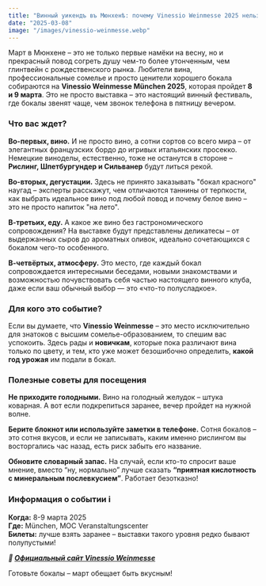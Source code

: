 ```yaml
---
title: "Винный уикендъ въ Мюнхенѣ: почему Vinessio Weinmesse 2025 нельзя пропустить "
date: "2025-03-08"
image: "/images/vinessio-weinmesse.webp"
---
```


Март в Мюнхене – это не только первые намёки на весну, но и прекрасный повод согреть душу чем-то более утонченным, чем глинтвейн с рождественского рынка. Любители вина, профессиональные сомелье и просто ценители хорошего бокала собираются на **Vinessio Weinmesse München 2025**, которая пройдет **8 и 9 марта**. Это не просто выставка – это настоящий винный фестиваль, где бокалы звенят чаще, чем звонок телефона в пятницу вечером.

### Что вас ждет?
**Во-первых, вино.** И не просто вино, а сотни сортов со всего мира – от элегантных французских бордо до игривых итальянских просекко. Немецкие виноделы, естественно, тоже не останутся в стороне – **Рислинг, Шпетбургундер и Сильванер** будут литься рекой.

**Во-вторых, дегустации.** Здесь не принято заказывать "бокал красного" наугад – эксперты расскажут, чем отличаются таннины от терпкости, как выбрать идеальное вино под любой повод и почему белое вино – это не просто напиток "на лето".

**В-третьих, еду.** А какое же вино без гастрономического сопровождения? На выставке будут представлены деликатесы – от выдержанных сыров до ароматных оливок, идеально сочетающихся с бокалом чего-то особенного.

**В-четвёртых, атмосферу.** Это место, где каждый бокал сопровождается интересными беседами, новыми знакомствами и возможностью почувствовать себя частью настоящего винного клуба, даже если ваш обычный выбор — это «что-то полусладкое».

### Для кого это событие?
Если вы думаете, что **Vinessio Weinmesse** – это место исключительно для знатоков с высшим сомелье-образованием, то спешим вас успокоить. Здесь рады и **новичкам**, которые пока различают вина только по цвету, и тем, кто уже может безошибочно определить, **какой год урожая** им подали в бокал.

### Полезные советы для посещения
**Не приходите голодными.** Вино на голодный желудок – штука коварная. А вот если подкрепиться заранее, вечер пройдет на нужной волне.

**Берите блокнот или используйте заметки в телефоне.** Сотня бокалов – это сотня вкусов, и если не записывать, каким именно рислингом вы восторгались час назад, есть риск забыть его название.

**Обновите словарный запас.** На случай, если кто-то спросит ваше мнение, вместо “ну, нормально” лучше сказать **“приятная кислотность с минеральным послевкусием”**. Работает безотказно!

### Информация о событии ℹ
**Когда:** 8-9 марта 2025  
**Где:** München, MOC Veranstaltungscenter  
**Билеты:** лучше взять заранее – выставки такого уровня редко бывают полупустыми!  

***🔗 [Официальный сайт Vinessio Weinmesse](https://www.weinmesse-muenchen.de/)***

Готовьте бокалы – март обещает быть вкусным!
